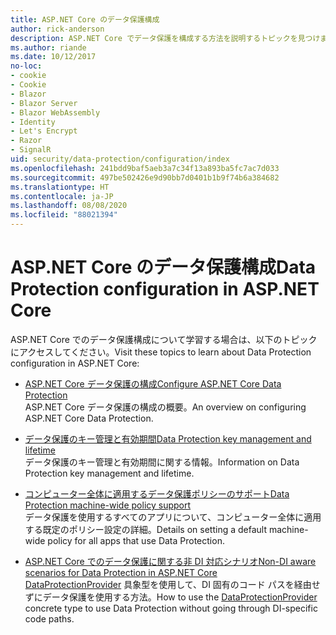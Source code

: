 ```yaml
---
title: ASP.NET Core のデータ保護構成
author: rick-anderson
description: ASP.NET Core でデータ保護を構成する方法を説明するトピックを見つけます。
ms.author: riande
ms.date: 10/12/2017
no-loc:
- cookie
- Cookie
- Blazor
- Blazor Server
- Blazor WebAssembly
- Identity
- Let's Encrypt
- Razor
- SignalR
uid: security/data-protection/configuration/index
ms.openlocfilehash: 241bdd9baf5aeb3a7c34f13a893ba5fc7ac7d033
ms.sourcegitcommit: 497be502426e9d90bb7d0401b1b9f74b6a384682
ms.translationtype: HT
ms.contentlocale: ja-JP
ms.lasthandoff: 08/08/2020
ms.locfileid: "88021394"
---
```

# <a name="data-protection-configuration-in-aspnet-core"></a><span data-ttu-id="4bebf-103">ASP.NET Core のデータ保護構成</span><span class="sxs-lookup"><span data-stu-id="4bebf-103">Data Protection configuration in ASP.NET Core</span></span>

<span data-ttu-id="4bebf-104">ASP.NET Core でのデータ保護構成について学習する場合は、以下のトピックにアクセスしてください。</span><span class="sxs-lookup"><span data-stu-id="4bebf-104">Visit these topics to learn about Data Protection configuration in ASP.NET Core:</span></span>

* [<span data-ttu-id="4bebf-105">ASP.NET Core データ保護の構成</span><span class="sxs-lookup"><span data-stu-id="4bebf-105">Configure ASP.NET Core Data Protection</span></span>](xref:security/data-protection/configuration/overview)  
  <span data-ttu-id="4bebf-106">ASP.NET Core データ保護の構成の概要。</span><span class="sxs-lookup"><span data-stu-id="4bebf-106">An overview on configuring ASP.NET Core Data Protection.</span></span>

* [<span data-ttu-id="4bebf-107">データ保護のキー管理と有効期間</span><span class="sxs-lookup"><span data-stu-id="4bebf-107">Data Protection key management and lifetime</span></span>](xref:security/data-protection/configuration/default-settings)  
  <span data-ttu-id="4bebf-108">データ保護のキー管理と有効期間に関する情報。</span><span class="sxs-lookup"><span data-stu-id="4bebf-108">Information on Data Protection key management and lifetime.</span></span>

* [<span data-ttu-id="4bebf-109">コンピューター全体に適用するデータ保護ポリシーのサポート</span><span class="sxs-lookup"><span data-stu-id="4bebf-109">Data Protection machine-wide policy support</span></span>](xref:security/data-protection/configuration/machine-wide-policy)  
  <span data-ttu-id="4bebf-110">データ保護を使用するすべてのアプリについて、コンピューター全体に適用する既定のポリシー設定の詳細。</span><span class="sxs-lookup"><span data-stu-id="4bebf-110">Details on setting a default machine-wide policy for all apps that use Data Protection.</span></span>

* [<span data-ttu-id="4bebf-111">ASP.NET Core でのデータ保護に関する非 DI 対応シナリオ</span><span class="sxs-lookup"><span data-stu-id="4bebf-111">Non-DI aware scenarios for Data Protection in ASP.NET Core</span></span>](xref:security/data-protection/configuration/non-di-scenarios)  
  <span data-ttu-id="4bebf-112">[DataProtectionProvider](/dotnet/api/Microsoft.AspNetCore.DataProtection.DataProtectionProvider) 具象型を使用して、DI 固有のコード パスを経由せずにデータ保護を使用する方法。</span><span class="sxs-lookup"><span data-stu-id="4bebf-112">How to use the [DataProtectionProvider](/dotnet/api/Microsoft.AspNetCore.DataProtection.DataProtectionProvider) concrete type to use Data Protection without going through DI-specific code paths.</span></span>
